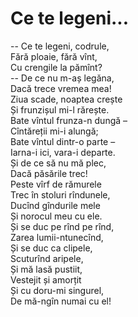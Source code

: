 # Ce te legeni...

-- Ce te legeni, codrule,\
Fără ploaie, fără vînt,\
Cu crengile la pămînt?\
-- De ce nu m-aș legăna,\
Dacă trece vremea mea!\
Ziua scade, noaptea crește\
Și frunzișul mi-l rărește.\
Bate vîntul frunza-n dungă –\
Cîntăreții mi-i alungă;\
Bate vîntul dintr-o parte –\
Iarna-i ici, vara-i departe.\
Și de ce să nu mă plec,\
Dacă păsările trec!\
Peste vîrf de rămurele\
Trec în stoluri rîndunele,\
Ducînd gîndurile mele\
Și norocul meu cu ele.\
Și se duc pe rînd pe rînd,\
Zarea lumii-ntunecînd,\
Și se duc ca clipele,\
Scuturînd aripele,\
Și mă lasă pustiit,\
Vestejit și amorțit\
Și cu doru-mi singurel,\
De mă-ngîn numai cu el!
